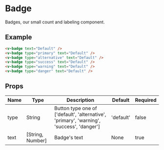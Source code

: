 # Badge <badge text="stable" />
Badges, our small count and labeling component.

## Example
<div class="p-3 border rounded-2 my-3 flex">
  <v-badge text="Default" class="mr-2" />
  <v-badge type="primary" text="Default" class="mr-2" />
  <v-badge type="alternative" text="Default" class="mr-2" />
  <v-badge type="success" text="Default" class="mr-2" />
  <v-badge type="warning" text="Default" class="mr-2" />
  <v-badge type="danger" text="Default" class="mr-2" />
</div>

```html
<v-badge text="Default" />
<v-badge type="primary" text="Default" />
<v-badge type="alternative" text="Default" />
<v-badge type="success" text="Default" />
<v-badge type="warning" text="Default" />
<v-badge type="danger" text="Default" />
```

## Props
Name       | Type     | Description | Default | Required
---------- | -------- | ----------- | ------- | --------
type       | String   | Button type one of ['default', 'alternative', 'primary', 'warning', 'success', 'danger'] | 'default' | false
text       | [String, Number]   | Badge's text | None | true
